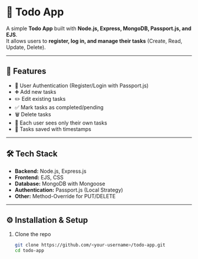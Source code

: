 # 📝 Todo App

A simple **Todo App** built with **Node.js, Express, MongoDB, Passport.js, and EJS**.  
It allows users to **register, log in, and manage their tasks** (Create, Read, Update, Delete).

---

## 🚀 Features
- 🔐 User Authentication (Register/Login with Passport.js)
- ➕ Add new tasks
- ✏️ Edit existing tasks
- ✅ Mark tasks as completed/pending
- 🗑️ Delete tasks
- 👤 Each user sees only their own tasks
- 📅 Tasks saved with timestamps

---

## 🛠️ Tech Stack
- **Backend:** Node.js, Express.js
- **Frontend:** EJS, CSS
- **Database:** MongoDB with Mongoose
- **Authentication:** Passport.js (Local Strategy)
- **Other:** Method-Override for PUT/DELETE

---

## ⚙️ Installation & Setup

1. Clone the repo
   ```bash
   git clone https://github.com/<your-username>/todo-app.git
   cd todo-app
